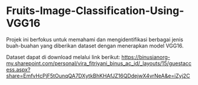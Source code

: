 # Fruits-Image-Classification-Using-VGG16
Projek ini berfokus untuk memahami dan mengidentifikasi berbagai jenis buah-buahan yang diberikan dataset dengan menerapkan model VGG16.

Dataset dapat di download melalui link berikut: https://binusianorg-my.sharepoint.com/personal/vira_fitriyani_binus_ac_id/_layouts/15/guestaccess.aspx?share=EmfvHcPjF5tOunqQA7DXytkBhKHAfJZ16QDdejwX4vrNeA&e=iZyj2C 
